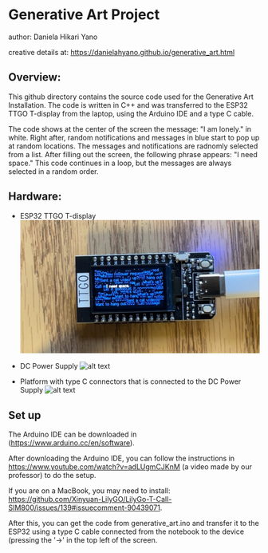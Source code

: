 # Generative Art Project
author: Daniela Hikari Yano 

creative details at: https://danielahyano.github.io/generative_art.html

## Overview:
This github directory contains the source code used for the Generative Art Installation. 
The code is written in C++ and was transferred to the ESP32 TTGO T-display from the laptop, using the Arduino IDE and a type C cable.

The code shows at the center of the screen the message: "I am lonely." in white.
Right after, random notifications and messages in blue start to pop up at random locations. The messages and notifications are radnomly selected from a list. 
After filling out the screen, the following phrase appears: "I need space."
This code continues in a loop, but the messages are always selected in a random order.  

## Hardware:
- ESP32 TTGO T-display
![alt text](./pictures/esp32.jpeg)

- DC Power Supply
![alt text](./pictures/IMG_7186.png)


- Platform with type C connectors that is connected to the DC Power Supply
![alt text](./pictures/IMG_7179.png)

## Set up 

The Arduino IDE can be downloaded in (https://www.arduino.cc/en/software). 

After downloading the Arduino IDE, you can follow the instructions in https://www.youtube.com/watch?v=adLUgmCJKnM (a video made by our professor) to do the setup. 

If you are on a MacBook, you may need to install: https://github.com/Xinyuan-LilyGO/LilyGo-T-Call-SIM800/issues/139#issuecomment-90439071. 

After this, you can get the code from generative_art.ino and transfer it to the ESP32 using a type C cable connected from the notebook to the device (pressing the '->' in the top left of the screen. 



